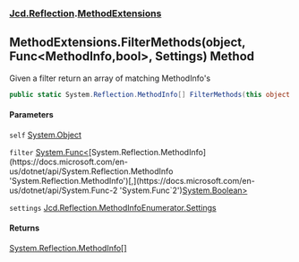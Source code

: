 ### [Jcd.Reflection](Jcd_Reflection.md 'Jcd.Reflection').[MethodExtensions](Jcd_Reflection_MethodExtensions.md 'Jcd.Reflection.MethodExtensions')
## MethodExtensions.FilterMethods(object, Func&lt;MethodInfo,bool&gt;, Settings) Method
Given a filter return an array of matching MethodInfo's  
```csharp
public static System.Reflection.MethodInfo[] FilterMethods(this object self, System.Func<System.Reflection.MethodInfo,bool> filter, Jcd.Reflection.MethodInfoEnumerator.Settings settings);
```
#### Parameters
<a name='Jcd_Reflection_MethodExtensions_FilterMethods(object_System_Func_System_Reflection_MethodInfo_bool__Jcd_Reflection_MethodInfoEnumerator_Settings)_self'></a>
`self` [System.Object](https://docs.microsoft.com/en-us/dotnet/api/System.Object 'System.Object')  
  
<a name='Jcd_Reflection_MethodExtensions_FilterMethods(object_System_Func_System_Reflection_MethodInfo_bool__Jcd_Reflection_MethodInfoEnumerator_Settings)_filter'></a>
`filter` [System.Func&lt;](https://docs.microsoft.com/en-us/dotnet/api/System.Func-2 'System.Func`2')[System.Reflection.MethodInfo](https://docs.microsoft.com/en-us/dotnet/api/System.Reflection.MethodInfo 'System.Reflection.MethodInfo')[,](https://docs.microsoft.com/en-us/dotnet/api/System.Func-2 'System.Func`2')[System.Boolean](https://docs.microsoft.com/en-us/dotnet/api/System.Boolean 'System.Boolean')[&gt;](https://docs.microsoft.com/en-us/dotnet/api/System.Func-2 'System.Func`2')  
  
<a name='Jcd_Reflection_MethodExtensions_FilterMethods(object_System_Func_System_Reflection_MethodInfo_bool__Jcd_Reflection_MethodInfoEnumerator_Settings)_settings'></a>
`settings` [Jcd.Reflection.MethodInfoEnumerator.Settings](https://docs.microsoft.com/en-us/dotnet/api/Jcd.Reflection.MethodInfoEnumerator.Settings 'Jcd.Reflection.MethodInfoEnumerator.Settings')  
  
#### Returns
[System.Reflection.MethodInfo](https://docs.microsoft.com/en-us/dotnet/api/System.Reflection.MethodInfo 'System.Reflection.MethodInfo')[[]](https://docs.microsoft.com/en-us/dotnet/api/System.Array 'System.Array')  
